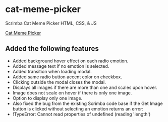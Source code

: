 # cat-meme-picker
 Scrimba Cat Meme Picker HTML, CSS, & JS
 	
  [Cat Meme Picker](https://admirable-capybara-b2b820.netlify.app/)
  
  ## Added the following features
 - Added background hover effect on each radio emotion.
 - Added message text if no emotion is selected.
 - Added transition when loading modal.
 - Added same radio button accent color on checkbox.
 - Clicking outside the modal closes the modal.
 - Displays all images if there are more than one and scales upon hover.
 - Image does not scale on hover if there is only one image.
 - Option to display only one image.
 - Also fixed the bug from the existing Scrimba code base if the Get Image button is clicked without selecting an emotion returns an error:
  - !TypeError: Cannot read properties of undefined (reading 'length')
